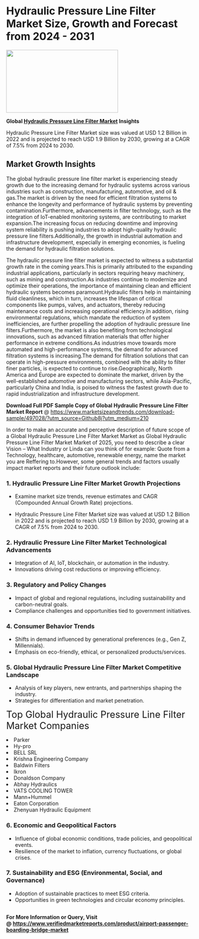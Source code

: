 <H1>Hydraulic Pressure Line Filter Market Size, Growth and Forecast from 2024 - 2031</H1><img class="aligncenter size-medium wp-image-584254" src="https://thirdeyenews.in/wp-content/uploads/2024/09/Global-Market-Research-300x168.jpeg" alt="" width="300" height="168" /><p><strong>Global&nbsp;<a href="https://www.marketsizeandtrends.com/download-sample/497028/?utm_source=Github8j?utm_medium=210">Hydraulic Pressure Line Filter Market</a> Insights</strong></p><p>Hydraulic Pressure Line Filter Market size was valued at USD 1.2 Billion in 2022 and is projected to reach USD 1.9 Billion by 2030, growing at a CAGR of 7.5% from 2024 to 2030.</p><p><h2>Market Growth Insights</h2> <p>The global hydraulic pressure line filter market is experiencing steady growth due to the increasing demand for hydraulic systems across various industries such as construction, manufacturing, automotive, and oil & gas.The market is driven by the need for efficient filtration systems to enhance the longevity and performance of hydraulic systems by preventing contamination.Furthermore, advancements in filter technology, such as the integration of IoT-enabled monitoring systems, are contributing to market expansion.The increasing focus on reducing downtime and improving system reliability is pushing industries to adopt high-quality hydraulic pressure line filters.Additionally, the growth in industrial automation and infrastructure development, especially in emerging economies, is fueling the demand for hydraulic filtration solutions.</p> <p>The hydraulic pressure line filter market is expected to witness a substantial growth rate in the coming years.This is primarily attributed to the expanding industrial applications, particularly in sectors requiring heavy machinery, such as mining and construction.As industries continue to modernize and optimize their operations, the importance of maintaining clean and efficient hydraulic systems becomes paramount.Hydraulic filters help in maintaining fluid cleanliness, which in turn, increases the lifespan of critical components like pumps, valves, and actuators, thereby reducing maintenance costs and increasing operational efficiency.In addition, rising environmental regulations, which mandate the reduction of system inefficiencies, are further propelling the adoption of hydraulic pressure line filters.Furthermore, the market is also benefiting from technological innovations, such as advanced filtration materials that offer higher performance in extreme conditions.As industries move towards more automated and high-performance systems, the demand for advanced filtration systems is increasing.The demand for filtration solutions that can operate in high-pressure environments, combined with the ability to filter finer particles, is expected to continue to rise.Geographically, North America and Europe are expected to dominate the market, driven by the well-established automotive and manufacturing sectors, while Asia-Pacific, particularly China and India, is poised to witness the fastest growth due to rapid industrialization and infrastructure development.<p><span class=""><strong>Download Full PDF Sample Copy of Global Hydraulic Pressure Line Filter Market Report</strong> @ <a href="https://www.marketsizeandtrends.com/download-sample/497028/?utm_source=Github8j?utm_medium=210" target="_blank">https://www.marketsizeandtrends.com/download-sample/497028/?utm_source=Github8j?utm_medium=210</a></span></p><p>In order to make an accurate and perceptive description of future scope of a Global&nbsp;Hydraulic Pressure Line Filter Market Market as Global&nbsp;Hydraulic Pressure Line Filter Market Market of 2025, you need to describe a clear Vision &ndash; What Industry or Linda can you think of for example: Quote from a Technology, healthcare, automotive, renewable energy, name the market you are Reffering to.However, some general trends and factors usually impact market reports and their future outlook include:</p><h3>1.&nbsp;<strong>Hydraulic Pressure Line Filter Market Growth Projections</strong></h3><ul><li>Examine market size trends, revenue estimates and CAGR (Compounded Annual Growth Rate) projections.</li><li><p>Hydraulic Pressure Line Filter Market size was valued at USD 1.2 Billion in 2022 and is projected to reach USD 1.9 Billion by 2030, growing at a CAGR of 7.5% from 2024 to 2030.</p></li></ul><h3>2.&nbsp;<strong>Hydraulic Pressure Line Filter Market Technological Advancements</strong></h3><ul><li>Integration of AI, IoT, blockchain, or automation in the industry.</li><li>Innovations driving cost reductions or improving efficiency.</li></ul><h3>3.&nbsp;<strong>Regulatory and Policy Changes</strong></h3><ul><li>Impact of global and regional regulations, including sustainability and carbon-neutral goals.</li><li>Compliance challenges and opportunities tied to government initiatives.</li></ul><h3>4.&nbsp;<strong>Consumer Behavior Trends</strong></h3><ul><li>Shifts in demand influenced by generational preferences (e.g., Gen Z, Millennials).</li><li>Emphasis on eco-friendly, ethical, or personalized products/services.</li></ul><h3>5.&nbsp;<strong>Global Hydraulic Pressure Line Filter Market Competitive Landscape</strong></h3><ul><li>Analysis of key players, new entrants, and partnerships shaping the industry.</li><li>Strategies for differentiation and market penetration.</li></ul><p data-pm-slice="1 1 []"><span style="color: inherit; font-family: inherit; font-size: 25px;">Top Global Hydraulic Pressure Line Filter Market Companies</span></p><div class="" data-test-id=""><p><li>Parker</li><li> Hy-pro</li><li> BELL SRL</li><li> Krishna Engineering Company</li><li> Baldwin Filters</li><li> Ikron</li><li> Donaldson Company</li><li> Abhay Hydraulics</li><li> VATS COOLING TOWER</li><li> Mann+Hummel</li><li> Eaton Corporation</li><li> Zhenyuan Hydraulic Equipment</li></p></div><h3>6.&nbsp;<strong>Economic and Geopolitical Factors</strong></h3><ul><li>Influence of global economic conditions, trade policies, and geopolitical events.</li><li>Resilience of the market to inflation, currency fluctuations, or global crises.</li></ul><h3>7.&nbsp;<strong>Sustainability and ESG (Environmental, Social, and Governance)</strong></h3><ul><li>Adoption of sustainable practices to meet ESG criteria.</li><li>Opportunities in green technologies and circular economy principles.</li></ul><h2><strong style="font-size: 14px;">For More Information or Query, Visit @&nbsp;</strong><a style="background-color: #ffffff; font-size: 14px;" href="https://www.marketsizeandtrends.com/report/hydraulic-pressure-line-filter-market/" target="_blank">https://www.verifiedmarketreports.com/product/airport-passenger-boarding-bridge-market</a></h2>